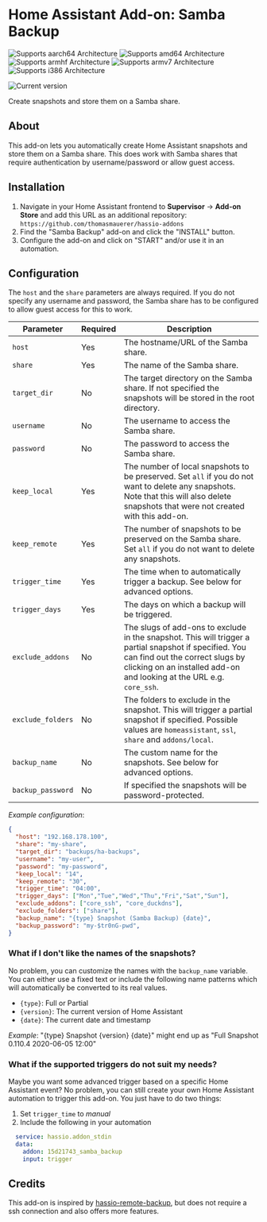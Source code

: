 # Home Assistant Add-on: Samba Backup

![Supports aarch64 Architecture][aarch64-shield] ![Supports amd64 Architecture][amd64-shield] ![Supports armhf Architecture][armhf-shield] ![Supports armv7 Architecture][armv7-shield] ![Supports i386 Architecture][i386-shield]

![Current version][version]

Create snapshots and store them on a Samba share.

## About

This add-on lets you automatically create Home Assistant snapshots and store them on a Samba share. This does work with Samba shares that require authentication by username/password or allow guest access.

## Installation

1. Navigate in your Home Assistant frontend to **Supervisor** -> **Add-on Store** and add this URL as an additional repository: `https://github.com/thomasmauerer/hassio-addons`
2. Find the "Samba Backup" add-on and click the "INSTALL" button.
3. Configure the add-on and click on "START" and/or use it in an automation.

## Configuration

The `host` and the `share` parameters are always required. If you do not specify any username and password, the Samba share has to be configured to allow guest access for this to work.

|Parameter|Required|Description|
|---------|--------|-----------|
|`host`|Yes|The hostname/URL of the Samba share.|
|`share`|Yes|The name of the Samba share.|
|`target_dir`|No|The target directory on the Samba share. If not specified the snapshots will be stored in the root directory.|
|`username`|No|The username to access the Samba share.|
|`password`|No|The password to access the Samba share.|
|`keep_local`|Yes|The number of local snapshots to be preserved. Set `all` if you do not want to delete any snapshots. Note that this will also delete snapshots that were not created with this add-on.|
|`keep_remote`|Yes|The number of snapshots to be preserved on the Samba share. Set `all` if you do not want to delete any snapshots.|
|`trigger_time`|Yes|The time when to automatically trigger a backup. See below for advanced options.|
|`trigger_days`|Yes|The days on which a backup will be triggered.|
|`exclude_addons`|No|The slugs of add-ons to exclude in the snapshot. This will trigger a partial snapshot if specified. You can find out the correct slugs by clicking on an installed add-on and looking at the URL e.g. `core_ssh`.|
|`exclude_folders`|No|The folders to exclude in the snapshot. This will trigger a partial snapshot if specified. Possible values are `homeassistant`, `ssl`, `share` and `addons/local`.|
|`backup_name`|No|The custom name for the snapshots. See below for advanced options.|
|`backup_password`|No|If specified the snapshots will be password-protected.|

_Example configuration_:
```json
{
  "host": "192.168.178.100",
  "share": "my-share",
  "target_dir": "backups/ha-backups",
  "username": "my-user",
  "password": "my-password",
  "keep_local": "14",
  "keep_remote": "30",
  "trigger_time": "04:00",
  "trigger_days": ["Mon","Tue","Wed","Thu","Fri","Sat","Sun"],
  "exclude_addons": ["core_ssh", "core_duckdns"],
  "exclude_folders": ["share"],
  "backup_name": "{type} Snapshot (Samba Backup) {date}",
  "backup_password": "my-$tr0nG-pwd",
}
```

### What if I don't like the names of the snapshots?

No problem, you can customize the names with the `backup_name` variable. You can either use a fixed text or include the following name patterns which will automatically be converted to its real values.

- `{type}`: Full or Partial
- `{version}`: The current version of Home Assistant
- `{date}`: The current date and timestamp

_Example_: "{type} Snapshot {version} {date}" might end up as "Full Snapshot 0.110.4 2020-06-05 12:00"


### What if the supported triggers do not suit my needs?

Maybe you want some advanced trigger based on a specific Home Assistant event? No problem, you can still create your own Home Assistant automation to trigger this add-on. You just have to do two things:

1. Set `trigger_time` to *manual*
2. Include the following in your automation
```yaml
  service: hassio.addon_stdin
  data:
    addon: 15d21743_samba_backup
    input: trigger
```

## Credits
This add-on is inspired by [hassio-remote-backup](https://github.com/overkill32/hassio-remote-backup), but does not require a ssh connection and also offers more features.

[aarch64-shield]: https://img.shields.io/badge/aarch64-yes-green.svg
[amd64-shield]: https://img.shields.io/badge/amd64-yes-green.svg
[armhf-shield]: https://img.shields.io/badge/armhf-yes-green.svg
[armv7-shield]: https://img.shields.io/badge/armv7-yes-green.svg
[i386-shield]: https://img.shields.io/badge/i386-yes-green.svg
[version]: https://img.shields.io/badge/version-v2.1-blue.svg
